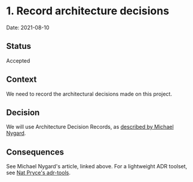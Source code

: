 # 1. Record architecture decisions

Date: 2021-08-10

## Status

Accepted

## Context

We need to record the architectural decisions made on this project.

## Decision

We will use Architecture Decision Records, as [described by Michael Nygard](http://thinkrelevance.com/blog/2011/11/15/documenting-architecture-decisions).

## Consequences

See Michael Nygard's article, linked above. For a lightweight ADR toolset, see [Nat Pryce's adr-tools](https://github.com/npryce/adr-tools).
